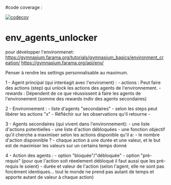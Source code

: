 #code coverage : 

[![codecov](https://codecov.io/github/JulienT01/env_agents_unlocker/graph/badge.svg?token=V1UWCV2E38)](https://codecov.io/github/JulienT01/env_agents_unlocker)



# env_agents_unlocker


pour développer l'environmenet:
https://gymnasium.farama.org/tutorials/gymnasium_basics/environment_creation/
https://gymnasium.farama.org/api/env/



Penser à rendre les settings personnalisable au maximum.



1 - Agent principal (qui interéagit avec l'enviroment) : 
    - actions : Peut faire des actions (step) qui unlock les actions des agents de l'environnement.
    - rewards : Dépendent de ce que réussissent à faire les agents de l'environement (somme des rewards indiv des agents secondaires)

2 - Environnement :
    - liste d'agents "secondaires"
    - selon les steps peut libérer les actions "x"
    - Réfléchir sur les observations qu'il retourne
    - 



3 - Agents secondaires (qui vivent dans l'environnement):
    - une liste d'actions potentielles
    - une liste d'action débloquées
    - une fonction objectif qu'il cherche a maximiser selon les actions disponible qu'il a: 
        - le nombre d'action disponnible ?
        - chaque action à une durée et une valeur, et le but est de maximiser les valeurs sur un certains temps donné

4 - Action des agents :
    - option "bloquée"/"débloquée"
    - option "pré-requis" (pour que l'action soit réeelement débloqué il faut aussi que les pré-requis le soient)
    - durée et valeur de l'action  (selon l'agent, elle ne sont pas forcément identiques... tout le monde ne prend pas autant de temps et apporte autant de valeur à chaque action)




